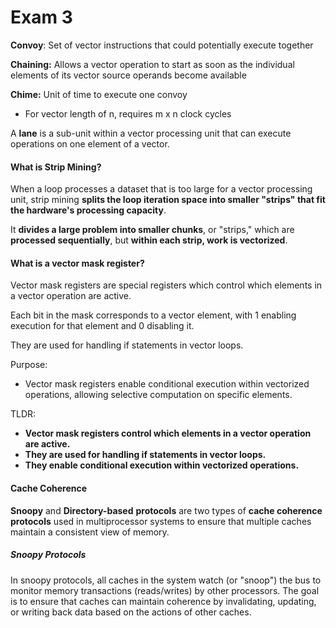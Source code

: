 

# Exam 3

**Convoy**:  Set of vector instructions that could potentially execute
together

**Chaining:** Allows a vector operation to start as soon as the individual
elements of its vector source operands become available

**Chime:** Unit of time to execute one convoy
- For vector length of n, requires m x n clock cycles

A **lane** is a sub-unit within a vector processing unit that can execute operations on one element of a vector.

#### What is Strip Mining?
When a loop processes a dataset that is too large for a vector processing unit, strip mining **splits the loop iteration space into smaller "strips" that fit the hardware's processing capacity**. 

It **divides a large problem into smaller chunks**, or "strips," which are **processed sequentially**, but **within each strip, work is vectorized**.

#### What is a vector mask register?

Vector mask registers are special registers which control which elements in a vector operation are active.

Each bit in the mask corresponds to a vector element, with 1 enabling execution for that element and 0 disabling it.

They are used for handling if statements in vector loops.

Purpose:
- Vector mask registers enable conditional execution within vectorized operations, allowing selective computation on specific elements.

TLDR:
- **Vector mask registers control which elements in a vector operation are active.** 
- **They are used for handling if statements in vector loops.**
- **They enable conditional execution within vectorized operations.**

#### Cache Coherence

**Snoopy** and **Directory-based** **protocols** are two types of **cache coherence protocols** used in multiprocessor systems to ensure that multiple caches maintain a consistent view of memory.

##### Snoopy Protocols
In snoopy protocols, all caches in the system watch (or "snoop") the bus to monitor memory transactions (reads/writes) by other processors. The goal is to ensure that caches can maintain coherence by invalidating, updating, or writing back data based on the actions of other caches.




